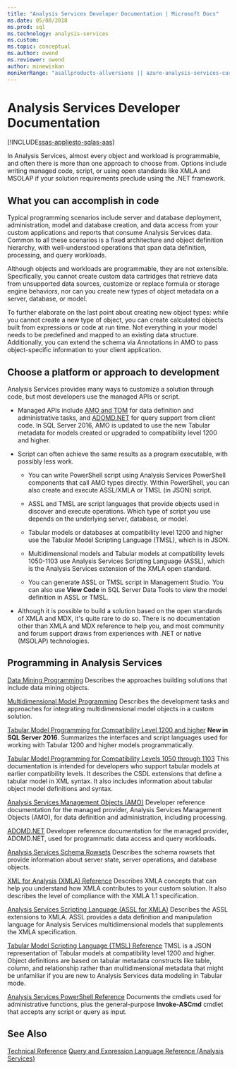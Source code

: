```yaml
---
title: "Analysis Services Developer Documentation | Microsoft Docs"
ms.date: 05/08/2018
ms.prod: sql
ms.technology: analysis-services
ms.custom:
ms.topic: conceptual
ms.author: owend
ms.reviewer: owend
author: minewiskan
monikerRange: "asallproducts-allversions || azure-analysis-services-current || >= sql-analysis-services-2016"
---
```

# Analysis Services Developer Documentation
[!INCLUDE[ssas-appliesto-sqlas-aas](../includes/ssas-appliesto-sqlas-aas.md)]

In Analysis Services, almost every object and workload is programmable, and often there is more than one approach to choose from.  Options include writing managed code, script, or using open standards like XMLA and MSOLAP if your solution requirements preclude using the .NET framework.

## What you can accomplish in code
Typical programming scenarios include server and database deployment, administration, model and database creation, and data access from your custom applications and reports that consume Analysis Services data. Common to all these scenarios is a fixed architecture and object definition hierarchy, with well-understood operations that span data definition, processing, and query workloads.

Although objects and workloads are programmable, they are not extensible. Specifically, you cannot create custom data cartridges that retrieve data from unsupported data sources, customize or replace formula or storage engine behaviors, nor can you create new types of object metadata on a server, database, or model.

To further elaborate on the last point about creating new object types: while you cannot create a new type of object, you can create calculated objects built from expressions or code at run time. Not everything in your model needs to be predefined and mapped to an existing data structure. Additionally, you can extend the schema via Annotations in AMO to pass object-specific information to your client application.

## Choose a platform or approach to development
Analysis Services provides many ways to customize a solution through code, but most developers use the managed APIs or script.

- Managed APIs include [AMO and TOM](https://msdn.microsoft.com/library/mt436122.aspx) for data definition and administrative tasks, and [ADOMD.NET](https://msdn.microsoft.com/library/mt465769.aspx) for query support from client code. In SQL Server 2016, AMO is updated to use the new Tabular metadata for models created or upgraded to compatibility level 1200 and higher.

- Script can often achieve the same results as a program executable, with possibly less work.

  - You can write PowerShell script using Analysis Services PowerShell components that call AMO types directly. Within PowerShell, you can also create and execute ASSL/XMLA or TMSL (in JSON) script.

  - ASSL and TMSL are script languages that provide  objects used in discover and execute operations. Which type of script you use depends on the underlying server, database, or model.

  - Tabular models or databases at compatibility level 1200 and higher use the Tabular Model Scripting Language (TMSL), which is in JSON.

  - Multidimensional models and Tabular models at compatibility levels 1050-1103 use Analysis Services Scripting Language (ASSL), which is the Analysis Services extension of the XMLA open standard.

  - You can generate ASSL or TMSL script in Management Studio. You can also use **View Code** in SQL Server Data Tools to view the model definition in ASSL or TMSL.

- Although it is possible to build a solution based on the open standards of XMLA and MDX, it's quite rare to do so. There is no documentation other than XMLA and MDX reference to help you, and most community and forum support draws from experiences with .NET or native (MSOLAP) technologies.

## Programming in Analysis Services
[Data Mining Programming](../analysis-services/data-mining/data-mining-programming.md)
Describes the approaches building solutions that include data mining objects.

[Multidimensional Model Programming](../analysis-services/multidimensional-models/multidimensional-model-programming.md)
Describes the development tasks and approaches for integrating multidimensional model objects in a custom solution.

[Tabular Model Programming for Compatibility Level 1200 and higher](../analysis-services/tabular-model-programming-compatibility-level-1200/tabular-model-programming-for-compatibility-level-1200.md)
**New in SQL Server 2016**.  Summarizes the interfaces and script languages used for working with Tabular 1200 and higher models programmatically.

[Tabular Model Programming for Compatibility Levels 1050 through 1103](../analysis-services/tabular-model-programming-compatibility-levels-1050-1103/tabular-model-programming-for-compatibility-levels-1050-through-1103.md)
This documentation is intended for developers who support tabular models at earlier compatibility levels. It describes the CSDL extensions that define a tabular model in XML syntax. It also includes information about  tabular object model definitions and syntax.

[Analysis Services Management Objects (AMO)](https://msdn.microsoft.com/library/mt436122.aspx)
Developer reference documentation for the managed provider, Analysis Services Management Objects (AMO), for data definition and administration, including processing.

[ADOMD.NET](https://msdn.microsoft.com/library/mt465769.aspx)
Developer reference documentation for the managed provider, ADOMD.NET, used for programmatic data access and query workloads.

[Analysis Services Schema Rowsets](https://docs.microsoft.com/bi-reference/schema-rowsets/analysis-services-schema-rowsets)
Describes the schema rowsets that provide information about server state, server operations, and database objects.

[XML for Analysis  &#40;XMLA&#41; Reference](https://docs.microsoft.com/bi-reference/xmla/xml-for-analysis-xmla-reference)
Describes XMLA concepts that can help you understand how XMLA contributes to your custom solution. It also describes the level of compliance with the XMLA 1.1 specification.

[Analysis Services Scripting Language &#40;ASSL for XMLA&#41;](https://docs.microsoft.com/bi-reference/assl/analysis-services-scripting-language-assl-for-xmla)
Describes the ASSL extensions to XMLA. ASSL provides a data definition and manipulation language for Analysis Services multidimensional models that supplements the XMLA specification.

[Tabular Model Scripting Language &#40;TMSL&#41; Reference](https://docs.microsoft.com/bi-reference/tmsl/tabular-model-scripting-language-tmsl-reference)
TMSL is a JSON representation of Tabular models at compatibility level 1200 and higher. Object definitions are based on tabular metadata constructs like table, column, and relationship rather than multidimensional metadata that might be unfamiliar if you are new to Analysis Services data modeling in Tabular mode.

[Analysis Services PowerShell Reference](../analysis-services/powershell/analysis-services-powershell-reference.md)
Documents the cmdlets used for administrative functions, plus the general-purpose **Invoke-ASCmd** cmdlet that accepts any script or query as input.

## See Also
[Technical Reference](../analysis-services/powershell/analysis-services-powershell-reference.md)
[Query and Expression Language Reference &#40;Analysis Services&#41;](https://msdn.microsoft.com/library/gg492188.aspx)
